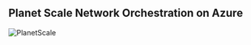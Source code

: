 ## Planet Scale Network Orchestration on Azure
![PlanetScale](https://sacoreinfrastate.blob.core.windows.net/assets/planetscale.jpg)
